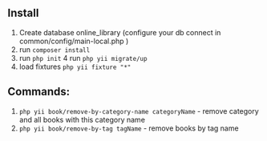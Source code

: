 Install
------------------------------------------
1. Create database online_library (configure your db connect in  common/config/main-local.php )
2. run `composer install`
3. run `php init`
4  run `php yii migrate/up`
5. load fixtures `php yii fixture "*"`


Commands:
------------------------------------------
1. `php yii book/remove-by-category-name categoryName`  - remove category and all books with this category name
2. `php yii book/remove-by-tag tagName`  - remove books by tag name